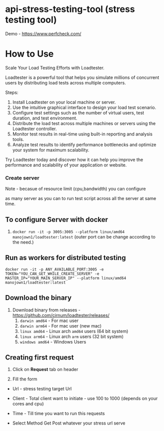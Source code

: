 # api-stress-testing-tool (stress testing tool)

  

Demo - https://www.perfcheck.com/

  

# How to Use
Scale Your Load Testing Efforts with Loadtester.

Loadtester is a powerful tool that helps you simulate millions of concurrent users by distributing load tests across multiple computers.

Steps:

1.  Install Loadtester on your local machine or server.
2.  Use the intuitive graphical interface to design your load test scenario.
3.  Configure test settings such as the number of virtual users, test duration, and test environment.
4.  Distribute the load test across multiple machines or servers using the Loadtester controller.
5.  Monitor test results in real-time using built-in reporting and analysis tools.
6.  Analyze test results to identify performance bottlenecks and optimize your system for maximum scalability.

Try Loadtester today and discover how it can help you improve the performance and scalability of your application or website.


  

### Create server

Note - becasue of resource limit (cpu,bandwidth) you can configure

as many server as you can to run test script across all the server at same time.

## To configure Server with docker

1. `docker run -it -p 3005:3005 --platform linux/amd64 manojown1/loadtester:latest` (outer port can be change according to the need.)

## Run as workers for distributed testing 
 `docker run -it -p ANY_AVAILABLE_PORT:3005 -e TOKEN="YOU_CAN_GET_WHILE_CREATE_SERVER" -e MASTER_IP="YOUR_MAIN_SERVER_IP" --platform linux/amd64 manojown1/loadtester:latest`

  

## Download the binary

1. Download binary from releases - https://github.com/cirnum/loadtester/releases/
	1. `darwin amd64` - For mac user
	2. `darwin arm64` - For mac user (new mac)
	3. `linux amd64` - Linux arch `amd64` users (64 bit system)
	4. `linux arm64` - Linux arch `arm` users (32 bit system)
	5. `windows amd64` - Windows Users

## Creating first request

1. Click on **Request** tab on header

2. Fill the form

* Url - stress testing target Url

* Client - Total client want to initiate - use 100 to 1000 (depends on your cores and cpu)

* Time - Till time you want to run this requests

* Select Method Get Post whatever your stress url serve
